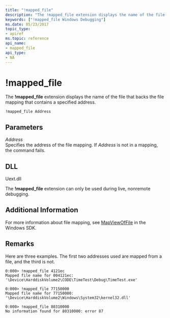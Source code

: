 ```yaml
---
title: "!mapped_file"
description: "The !mapped_file extension displays the name of the file that backs the file mapping that contains a specified address."
keywords: ["!mapped_file Windows Debugging"]
ms.date: 05/23/2017
topic_type:
- apiref
ms.topic: reference
api_name:
- mapped_file
api_type:
- NA
---
```


# !mapped\_file

The **!mapped\_file** extension displays the name of the file that backs the file mapping that contains a specified address.

```dbgcmd
!mapped_file Address
```

## Parameters

<span id="_______Address______"></span><span id="_______address______"></span><span id="_______ADDRESS______"></span> *Address*   
Specifies the address of the file mapping. If *Address* is not in a mapping, the command fails.

## DLL

Uext.dll

The **!mapped\_file** extension can only be used during live, nonremote debugging.

## Additional Information

For more information about file mapping, see [MapViewOfFile](/windows/win32/api/memoryapi/nf-memoryapi-mapviewoffile) in the Windows SDK.

## Remarks

Here are three examples. The first two addresses used are mapped from a file, and the third is not.

```dbgcmd
0:000> !mapped_file 4121ec 
Mapped file name for 004121ec: '\Device\HarddiskVolume2\CODE\TimeTest\Debug\TimeTest.exe'

0:000> !mapped_file 77150000 
Mapped file name for 77150000: '\Device\HarddiskVolume2\Windows\System32\kernel32.dll'

0:000> !mapped_file 80310000 
No information found for 80310000: error 87
```

 


